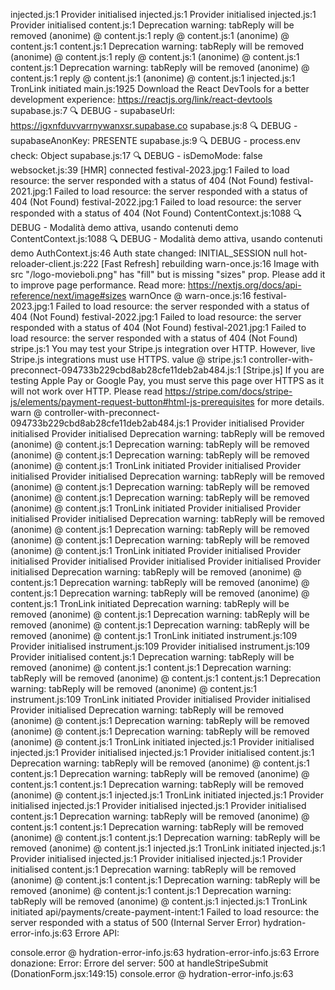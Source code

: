 injected.js:1 Provider initialised
injected.js:1 Provider initialised
injected.js:1 Provider initialised
content.js:1 Deprecation warning: tabReply will be removed
(anonime) @ content.js:1
reply @ content.js:1
(anonime) @ content.js:1
content.js:1 Deprecation warning: tabReply will be removed
(anonime) @ content.js:1
reply @ content.js:1
(anonime) @ content.js:1
content.js:1 Deprecation warning: tabReply will be removed
(anonime) @ content.js:1
reply @ content.js:1
(anonime) @ content.js:1
injected.js:1 TronLink initiated
main.js:1925 Download the React DevTools for a better development experience: https://reactjs.org/link/react-devtools
supabase.js:7 🔍 DEBUG - supabaseUrl: https://igxnfduvvarrnywanxsr.supabase.co
supabase.js:8 🔍 DEBUG - supabaseAnonKey: PRESENTE
supabase.js:9 🔍 DEBUG - process.env check: Object
supabase.js:17 🔍 DEBUG - isDemoMode: false
websocket.js:39 [HMR] connected
festival-2023.jpg:1  Failed to load resource: the server responded with a status of 404 (Not Found)
festival-2021.jpg:1  Failed to load resource: the server responded with a status of 404 (Not Found)
festival-2022.jpg:1  Failed to load resource: the server responded with a status of 404 (Not Found)
ContentContext.js:1088 🔍 DEBUG - Modalità demo attiva, usando contenuti demo
ContentContext.js:1088 🔍 DEBUG - Modalità demo attiva, usando contenuti demo
AuthContext.js:46 Auth state changed: INITIAL_SESSION null
hot-reloader-client.js:222 [Fast Refresh] rebuilding
warn-once.js:16 Image with src "/logo-movieboli.png" has "fill" but is missing "sizes" prop. Please add it to improve page performance. Read more: https://nextjs.org/docs/api-reference/next/image#sizes
warnOnce @ warn-once.js:16
festival-2023.jpg:1  Failed to load resource: the server responded with a status of 404 (Not Found)
festival-2022.jpg:1  Failed to load resource: the server responded with a status of 404 (Not Found)
festival-2021.jpg:1  Failed to load resource: the server responded with a status of 404 (Not Found)
stripe.js:1 You may test your Stripe.js integration over HTTP. However, live Stripe.js integrations must use HTTPS.
value @ stripe.js:1
controller-with-preconnect-094733b229cbd8ab28cfe11deb2ab484.js:1 [Stripe.js] If you are testing Apple Pay or Google Pay, you must serve this page over HTTPS as it will not work over HTTP. Please read https://stripe.com/docs/stripe-js/elements/payment-request-button#html-js-prerequisites for more details.
warn @ controller-with-preconnect-094733b229cbd8ab28cfe11deb2ab484.js:1
 Provider initialised
 Provider initialised
 Provider initialised
 Deprecation warning: tabReply will be removed
(anonime) @ content.js:1
 Deprecation warning: tabReply will be removed
(anonime) @ content.js:1
 Deprecation warning: tabReply will be removed
(anonime) @ content.js:1
 TronLink initiated
 Provider initialised
 Provider initialised
 Provider initialised
 Deprecation warning: tabReply will be removed
(anonime) @ content.js:1
 Deprecation warning: tabReply will be removed
(anonime) @ content.js:1
 Deprecation warning: tabReply will be removed
(anonime) @ content.js:1
 TronLink initiated
 Provider initialised
 Provider initialised
 Provider initialised
 Deprecation warning: tabReply will be removed
(anonime) @ content.js:1
 Deprecation warning: tabReply will be removed
(anonime) @ content.js:1
 Deprecation warning: tabReply will be removed
(anonime) @ content.js:1
 TronLink initiated
 Provider initialised
 Provider initialised
 Provider initialised
 Provider initialised
 Provider initialised
 Provider initialised
 Deprecation warning: tabReply will be removed
(anonime) @ content.js:1
 Deprecation warning: tabReply will be removed
(anonime) @ content.js:1
 Deprecation warning: tabReply will be removed
(anonime) @ content.js:1
 TronLink initiated
 Deprecation warning: tabReply will be removed
(anonime) @ content.js:1
 Deprecation warning: tabReply will be removed
(anonime) @ content.js:1
 Deprecation warning: tabReply will be removed
(anonime) @ content.js:1
 TronLink initiated
instrument.js:109 Provider initialised
instrument.js:109 Provider initialised
instrument.js:109 Provider initialised
content.js:1 Deprecation warning: tabReply will be removed
(anonime) @ content.js:1
content.js:1 Deprecation warning: tabReply will be removed
(anonime) @ content.js:1
content.js:1 Deprecation warning: tabReply will be removed
(anonime) @ content.js:1
instrument.js:109 TronLink initiated
 Provider initialised
 Provider initialised
 Provider initialised
 Deprecation warning: tabReply will be removed
(anonime) @ content.js:1
 Deprecation warning: tabReply will be removed
(anonime) @ content.js:1
 Deprecation warning: tabReply will be removed
(anonime) @ content.js:1
 TronLink initiated
injected.js:1 Provider initialised
injected.js:1 Provider initialised
injected.js:1 Provider initialised
content.js:1 Deprecation warning: tabReply will be removed
(anonime) @ content.js:1
content.js:1 Deprecation warning: tabReply will be removed
(anonime) @ content.js:1
content.js:1 Deprecation warning: tabReply will be removed
(anonime) @ content.js:1
injected.js:1 TronLink initiated
injected.js:1 Provider initialised
injected.js:1 Provider initialised
injected.js:1 Provider initialised
content.js:1 Deprecation warning: tabReply will be removed
(anonime) @ content.js:1
content.js:1 Deprecation warning: tabReply will be removed
(anonime) @ content.js:1
content.js:1 Deprecation warning: tabReply will be removed
(anonime) @ content.js:1
injected.js:1 TronLink initiated
injected.js:1 Provider initialised
injected.js:1 Provider initialised
injected.js:1 Provider initialised
content.js:1 Deprecation warning: tabReply will be removed
(anonime) @ content.js:1
content.js:1 Deprecation warning: tabReply will be removed
(anonime) @ content.js:1
content.js:1 Deprecation warning: tabReply will be removed
(anonime) @ content.js:1
injected.js:1 TronLink initiated
api/payments/create-payment-intent:1  Failed to load resource: the server responded with a status of 500 (Internal Server Error)
hydration-error-info.js:63 Errore API: <!DOCTYPE html><html lang="it-IT"><meta name="viewport" content="width=device-width, initial-scale=1, viewport-fit=cover"/><head><style data-next-hide-fouc="true">body{display:none}</style><noscript data-next-hide-fouc="true"><style>body{display:block}</style></noscript><meta charSet="utf-8"/><meta name="viewport" content="width=device-width"/><meta name="next-head-count" content="2"/><meta charSet="utf-8"/><meta name="robots" content="index, follow"/><meta name="googlebot" content="index, follow"/><meta name="description" content="MOVIEBOLI - Associazione culturale per il cinema, festival e podcast Ciliegie"/><meta name="keywords" content="movieboli, festival, cinema, podcast, ciliegie, cultura, associazione, eventi"/><meta name="author" content="MOVIEBOLI"/><meta name="application-name" content="MOVIEBOLI"/><meta name="apple-mobile-web-app-capable" content="yes"/><meta name="apple-mobile-web-app-status-bar-style" content="default"/><meta name="apple-mobile-web-app-title" content="MOVIEBOLI"/><meta name="format-detection" content="telephone=no"/><meta name="mobile-web-app-capable" content="yes"/><meta name="msapplication-config" content="/icons/browserconfig.xml"/><meta name="msapplication-TileColor" content="#1E3A5F"/><meta name="msapplication-tap-highlight" content="no"/><meta name="theme-color" content="#1E3A5F"/><meta property="og:type" content="website"/><meta property="og:title" content="MOVIEBOLI - Associazione Culturale"/><meta property="og:description" content="Festival del Cinema, Podcast Ciliegie e attività culturali"/><meta property="og:site_name" content="MOVIEBOLI"/><meta property="og:url" content="https://movieboli.it"/><meta property="og:image" content="/icons/icon-512x512.png"/><meta property="og:locale" content="it_IT"/><meta name="twitter:card" content="summary_large_image"/><meta name="twitter:title" content="MOVIEBOLI - Associazione Culturale"/><meta name="twitter:description" content="Festival del Cinema, Podcast Ciliegie e attività culturali"/><meta name="twitter:image" content="/icons/icon-512x512.png"/><link rel="icon" href="/favicon.ico"/><link rel="icon" type="image/png" sizes="32x32" href="/icons/icon-192x192.png"/><link rel="icon" type="image/png" sizes="16x16" href="/icons/icon-192x192.png"/><link rel="apple-touch-icon" href="/icons/icon-apple-touch.png"/><link rel="apple-touch-icon" sizes="180x180" href="/icons/icon-apple-touch.png"/><link rel="manifest" href="/manifest.json"/><link rel="preconnect" href="https://fonts.googleapis.com"/><link rel="preconnect" href="https://fonts.gstatic.com" crossorigin="anonymous"/><link href="https://fonts.googleapis.com/css2?family=Inter:wght@300;400;500;600;700&amp;family=Crimson+Text:ital,wght@0,400;0,600;1,400&amp;family=Poppins:wght@400;600;700&amp;display=swap" rel="stylesheet"/><link rel="preload" href="/icons/icon-192x192.png" as="image" type="image/png"/><meta http-equiv="X-Content-Type-Options" content="nosniff"/><meta http-equiv="Referrer-Policy" content="strict-origin-when-cross-origin"/><noscript data-n-css=""></noscript><script defer="" nomodule="" src="/_next/static/chunks/polyfills.js"></script><script src="/_next/static/chunks/webpack.js" defer=""></script><script src="/_next/static/chunks/main.js" defer=""></script><script src="/_next/static/chunks/pages/_app.js" defer=""></script><script src="/_next/static/chunks/pages/_error.js" defer=""></script><script src="/_next/static/development/_buildManifest.js" defer=""></script><script src="/_next/static/development/_ssgManifest.js" defer=""></script><noscript id="__next_css__DO_NOT_USE__"></noscript></head><body><div id="__next"></div><script src="/_next/static/chunks/react-refresh.js"></script><script id="__NEXT_DATA__" type="application/json">{"props":{"pageProps":{"statusCode":500}},"page":"/_error","query":{},"buildId":"development","isFallback":false,"err":{"name":"TypeError","source":"server","message":"(0 , _lib_security__WEBPACK_IMPORTED_MODULE_1__.sanitizeForLogging) is not a function","stack":"TypeError: (0 , _lib_security__WEBPACK_IMPORTED_MODULE_1__.sanitizeForLogging) is not a function\n    at handler (webpack-internal:///(api)/./pages/api/payments/create-payment-intent.js:97:118)\n    at K (/Users/piero/MoviEboli - 2/movieboli/node_modules/next/dist/compiled/next-server/pages-api.runtime.dev.js:21:2877)\n    at process.processTicksAndRejections (node:internal/process/task_queues:95:5)\n    at async U.render (/Users/piero/MoviEboli - 2/movieboli/node_modules/next/dist/compiled/next-server/pages-api.runtime.dev.js:21:3955)\n    at async DevServer.runApi (/Users/piero/MoviEboli - 2/movieboli/node_modules/next/dist/server/next-server.js:603:9)\n    at async NextNodeServer.handleCatchallRenderRequest (/Users/piero/MoviEboli - 2/movieboli/node_modules/next/dist/server/next-server.js:269:37)\n    at async DevServer.handleRequestImpl (/Users/piero/MoviEboli - 2/movieboli/node_modules/next/dist/server/base-server.js:818:17)\n    at async /Users/piero/MoviEboli - 2/movieboli/node_modules/next/dist/server/dev/next-dev-server.js:339:20\n    at async Span.traceAsyncFn (/Users/piero/MoviEboli - 2/movieboli/node_modules/next/dist/trace/trace.js:154:20)\n    at async DevServer.handleRequest (/Users/piero/MoviEboli - 2/movieboli/node_modules/next/dist/server/dev/next-dev-server.js:336:24)\n    at async invokeRender (/Users/piero/MoviEboli - 2/movieboli/node_modules/next/dist/server/lib/router-server.js:179:21)\n    at async handleRequest (/Users/piero/MoviEboli - 2/movieboli/node_modules/next/dist/server/lib/router-server.js:359:24)\n    at async requestHandlerImpl (/Users/piero/MoviEboli - 2/movieboli/node_modules/next/dist/server/lib/router-server.js:383:13)\n    at async Server.requestListener (/Users/piero/MoviEboli - 2/movieboli/node_modules/next/dist/server/lib/start-server.js:141:13)"},"gip":true,"scriptLoader":[]}</script></body></html>
console.error @ hydration-error-info.js:63
hydration-error-info.js:63 Errore donazione: Error: Errore del server: 500
    at handleStripeSubmit (DonationForm.jsx:149:15)
console.error @ hydration-error-info.js:63
